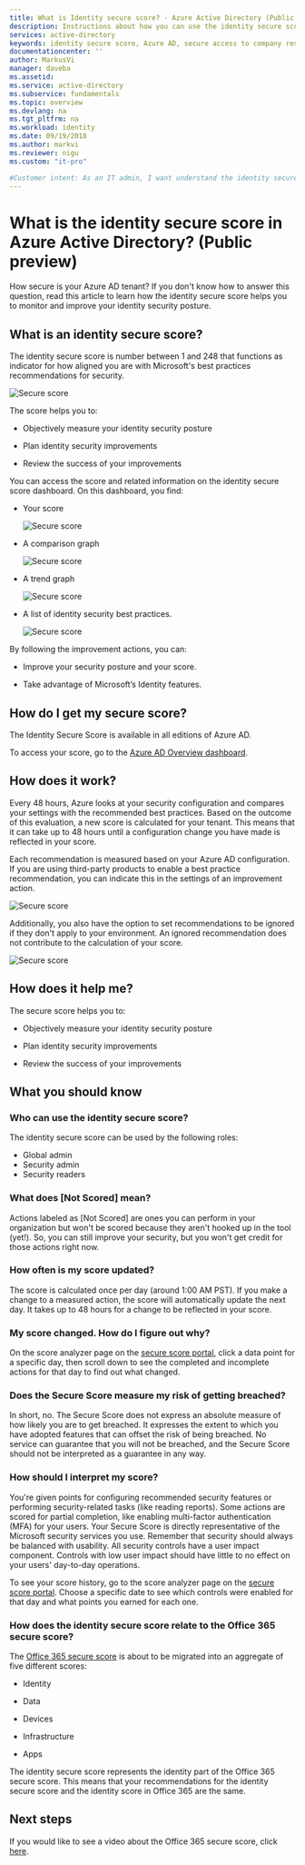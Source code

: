 ```yaml
---
title: What is Identity secure score? - Azure Active Directory (Public preview) | Microsoft Docs
description: Instructions about how you can use the identity secure score to improve the security posture of your Azure AD tenant.
services: active-directory
keywords: identity secure score, Azure AD, secure access to company resources
documentationcenter: ''
author: MarkusVi
manager: daveba
ms.assetid: 
ms.service: active-directory
ms.subservice: fundamentals
ms.topic: overview 
ms.devlang: na
ms.tgt_pltfrm: na
ms.workload: identity
ms.date: 09/19/2018
ms.author: markvi
ms.reviewer: nigu
ms.custom: "it-pro"

#Customer intent: As an IT admin, I want understand the identity secure score, so that I can maximize the security posture of my tenant.
---
```


# What is the identity secure score in Azure Active Directory? (Public preview)

How secure is your Azure AD tenant? If you don't know how to answer this question, read this article to learn how the identity secure score helps you to monitor and improve your identity security posture. 

## What is an identity secure score?

The identity secure score is number between 1 and 248 that functions as indicator for how aligned you are with Microsoft's best practices recommendations for security.


![Secure score](./media/identity-secure-score/01.png)



The score helps you to:

- Objectively measure your identity security posture

- Plan identity security improvements

- Review the success of your improvements 


You can access the score and related information on the identity secure score dashboard. On this dashboard, you find:

- Your score

    ![Secure score](./media/identity-secure-score/02.png)

- A comparison graph

    ![Secure score](./media/identity-secure-score/03.png)

- A trend graph

    ![Secure score](./media/identity-secure-score/04.png)

- A list of identity security best practices. 

    ![Secure score](./media/identity-secure-score/05.png)


By following the improvement actions, you can:

- Improve your security posture and your score.
 
- Take advantage of Microsoft’s Identity features. 



## How do I get my secure score?

The Identity Secure Score is available in all editions of Azure AD.

To access your score, go to the [Azure AD Overview dashboard](https://portal.azure.com/#blade/Microsoft_AAD_IAM/ActiveDirectoryMenuBlade/IdentitySecureScore).



## How does it work?

Every 48 hours, Azure looks at your security configuration and compares your settings with the recommended best practices. Based on the outcome of this evaluation, a new score is calculated for your tenant. This means that it can take up to 48 hours until a configuration change you have made is reflected in your score. 

Each recommendation is measured based on your Azure AD configuration. If you are using third-party products to enable a best practice recommendation, you can indicate this in the settings of an improvement action.

![Secure score](./media/identity-secure-score/07.png)


Additionally, you also have the option to set recommendations to be ignored if they don't apply to your environment. An ignored recommendation does not contribute to the calculation of your score. 
 
![Secure score](./media/identity-secure-score/06.png)



## How does it help me?

The secure score helps you to:

- Objectively measure your identity security posture

- Plan identity security improvements

- Review the success of your improvements



## What you should know

### Who can use the identity secure score?

The identity secure score can be used by the following roles:

- Global admin
- Security admin 
- Security readers 

### What does [Not Scored] mean?

Actions labeled as [Not Scored] are ones you can perform in your organization but won't be scored because they aren't hooked up in the tool (yet!). So, you can still improve your security, but you won't get credit for those actions right now.

### How often is my score updated?

The score is calculated once per day (around 1:00 AM PST). If you make a change to a measured action, the score will automatically update the next day. It takes up to 48 hours for a change to be reflected in your score.


### My score changed. How do I figure out why?

On the score analyzer page on the [secure score portal](https://securescore.microsoft.com/#!/score), click a data point for a specific day, then scroll down to see the completed and incomplete actions for that day to find out what changed.

### Does the Secure Score measure my risk of getting breached?

In short, no. The Secure Score does not express an absolute measure of how likely you are to get breached. It expresses the extent to which you have adopted features that can offset the risk of being breached. No service can guarantee that you will not be breached, and the Secure Score should not be interpreted as a guarantee in any way.

### How should I interpret my score?

You're given points for configuring recommended security features or performing security-related tasks (like reading reports). Some actions are scored for partial completion, like enabling multi-factor authentication (MFA) for your users. Your Secure Score is directly representative of the Microsoft security services you use. Remember that security should always be balanced with usability. All security controls have a user impact component. Controls with low user impact should have little to no effect on your users' day-to-day operations.

To see your score history, go to the score analyzer page on the [secure score portal](https://securescore.microsoft.com/#!/score). Choose a specific date to see which controls were enabled for that day and what points you earned for each one.


### How does the identity secure score relate to the Office 365 secure score? 

The [Office 365 secure score](https://docs.microsoft.com/office365/securitycompliance/office-365-secure-score) is about to be migrated into an aggregate of five different scores:

- Identity

- Data

- Devices

- Infrastructure

- Apps

The identity secure score represents the identity part of the Office 365 secure score. This means that your recommendations for the identity secure score and the identity score in Office 365 are the same. 


## Next steps

If you would like to see a video about the Office 365 secure score, click [here](https://www.youtube.com/watch?v=jzfpDJ9Kg-A).
 

